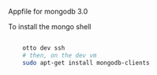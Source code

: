 Appfile for mongodb 3.0

To install the mongo shell

```bash

    otto dev ssh
    # then, on the dev vm
    sudo apt-get install mongodb-clients

```
